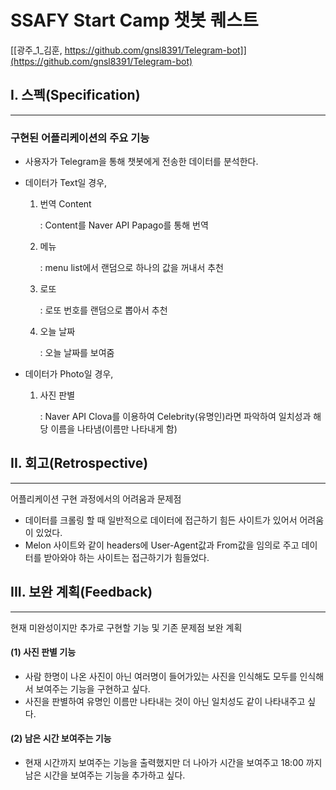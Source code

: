 # SSAFY Start Camp 챗봇 퀘스트

[[광주_1_김훈, https://github.com/gnsl8391/Telegram-bot]](https://github.com/gnsl8391/Telegram-bot)

## I. 스펙(Specification)

------

### 구현된 어플리케이션의 주요 기능

- 사용자가 Telegram을 통해 챗봇에게 전송한 데이터를 분석한다.

- 데이터가 Text일 경우,

  1. 번역 Content

     : Content를 Naver API Papago를 통해 번역

  2. 메뉴

     : menu list에서 랜덤으로 하나의 값을 꺼내서 추천

  3. 로또

     : 로또 번호를 랜덤으로 뽑아서 추천

  4. 오늘 날짜

     : 오늘 날짜를 보여줌


- 데이터가 Photo일 경우,

  1. 사진 판별

     : Naver API Clova를 이용하여 Celebrity(유명인)라면 파악하여 일치성과 해당 이름을 나타냄(이름만 나타내게 함) 

## II. 회고(Retrospective)

------

어플리케이션 구현 과정에서의 어려움과 문제점

- 데이터를 크롤링 할 때 일반적으로 데이터에 접근하기 힘든 사이트가 있어서 어려움이 있었다.
- Melon 사이트와 같이 headers에 User-Agent값과 From값을 임의로 주고 데이터를 받아와야 하는 사이트는 접근하기가 힘들었다. 

## III. 보완 계획(Feedback)

------

현재 미완성이지만 추가로 구현할 기능 및 기존 문제점 보완 계획

#### (1) 사진 판별 기능

- 사람 한명이 나온 사진이 아닌 여러명이 들어가있는 사진을 인식해도 모두를 인식해서 보여주는 기능을 구현하고 싶다.
- 사진을 판별하여 유명인 이름만 나타내는 것이 아닌 일치성도 같이 나타내주고 싶다.



#### (2) 남은 시간 보여주는 기능

- 현재 시간까지 보여주는 기능을 출력했지만 더 나아가 시간을 보여주고 18:00 까지 남은 시간을 보여주는 기능을 추가하고 싶다.
